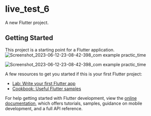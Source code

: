 # live_test_6

A new Flutter project.

## Getting Started

This project is a starting point for a Flutter application.![Screenshot_2023-06-12-23-08-42-398_com example practic_time](https://github.com/Mehrabulislam/live_test_6/assets/135839216/60ed41ec-c374-45b0-8905-df312e4fb279)

![Screenshot_2023-06-12-23-08-42-398_com example practic_time](https://github.com/Mehrabulislam/live_test_6/assets/135839216/06045ad9-2e56-4523-9f92-b554bfbdf282)

A few resources to get you started if this is your first Flutter project:

- [Lab: Write your first Flutter app](https://docs.flutter.dev/get-started/codelab)
- [Cookbook: Useful Flutter samples](https://docs.flutter.dev/cookbook)

For help getting started with Flutter development, view the
[online documentation](https://docs.flutter.dev/), which offers tutorials,
samples, guidance on mobile development, and a full API reference.
